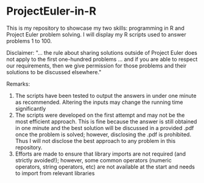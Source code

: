 # ProjectEuler-in-R
This is my repository to showcase my two skills: programming in R and Project Euler problem solving. I will display my R scripts used to answer problems 1 to 100.

Disclaimer: "... the rule about sharing solutions outside of Project Euler does not apply to the first one-hundred problems ... and if you are able to respect our requirements, then we give permission for those problems and their solutions to be discussed elsewhere."

Remarks:
1. The scripts have been tested to output the answers in under one minute as recommended. Altering the inputs may change the running time significantly
2. The scripts were developed on the first attempt and may not be the most efficient approach. This is fine because the answer is still obtained in one minute and the best solution will be discussed in a provided .pdf once the problem is solved; however, disclosing the .pdf is prohibited. Thus I will not disclose the best approach to any problem in this repository.
3. Efforts are made to ensure that library imports are not required (and strictly avoided!); however, some common operators (numeric operators, string operators, etc) are not available at the start and needs to import from relevant libraries 
